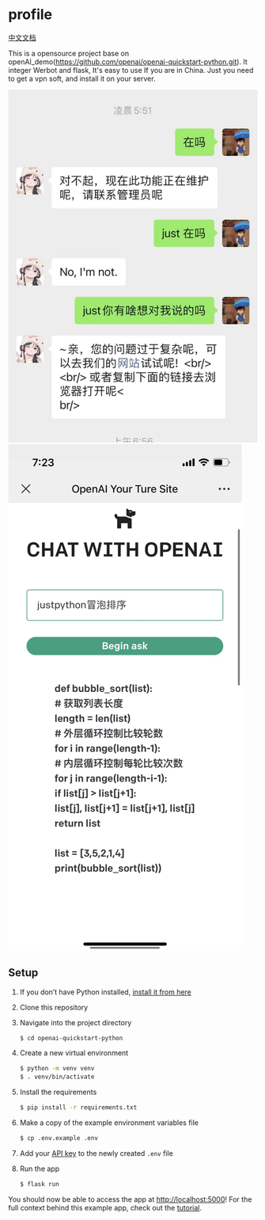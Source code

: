 # profile

<a href='/minLaoGe/ChatGPT-Werobot-Flask/edit/main/README_ZH.md'>中文文档 </a>

This is a opensource project base on openAI_demo(https://github.com/openai/openai-quickstart-python.git). It integer Werbot and flask, It's easy to use If you are in China. Just  you need to get a vpn soft, and install it on your server.

![pic](https://github.com/minLaoGe/ChatGPT-Werobot-Flask/blob/main/pic/1.jpg)
![pic](https://github.com/minLaoGe/ChatGPT-Werobot-Flask/blob/main/pic/2.jpg)

## Setup

1. If you don’t have Python installed, [install it from here](https://www.python.org/downloads/)

2. Clone this repository

3. Navigate into the project directory

   ```bash
   $ cd openai-quickstart-python
   ```

4. Create a new virtual environment

   ```bash
   $ python -m venv venv
   $ . venv/bin/activate
   ```

5. Install the requirements

   ```bash
   $ pip install -r requirements.txt
   ```

6. Make a copy of the example environment variables file

   ```bash
   $ cp .env.example .env
   ```

7. Add your [API key](https://beta.openai.com/account/api-keys) to the newly created `.env` file

8. Run the app

   ```bash
   $ flask run
   ```

You should now be able to access the app at [http://localhost:5000](http://localhost:3000)! For the full context behind this example app, check out the [tutorial](https://beta.openai.com/docs/quickstart).
